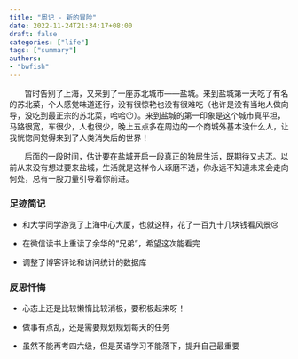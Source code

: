 ```yaml
---
title: "周记 - 新的冒险"
date: 2022-11-24T21:34:17+08:00
draft: false
categories: ["life"]
tags: ["summary"]
authors:
- "bwfish"
---
```


&nbsp;&nbsp;&nbsp;&nbsp;&nbsp;&nbsp;&nbsp;暂时告别了上海，又来到了一座苏北城市——盐城。来到盐城第一天吃了有名的苏北菜，个人感觉味道还行，没有很惊艳也没有很难吃（也许是没有当地人做向导，没吃到最正宗的苏北菜，哈哈:no_mouth:）。来到盐城的第一印象是这个城市真平坦，马路很宽，车很少，人也很少，晚上五点多在周边的一个商城外基本没什么人，让我恍惚间觉得来到了人类消失后的世界！

&nbsp;&nbsp;&nbsp;&nbsp;&nbsp;&nbsp;&nbsp;后面的一段时间，估计要在盐城开启一段真正的独居生活，既期待又忐忑。以前从来没有想过要来盐城，生活就是这样令人琢磨不透，你永远不知道未来会走向何处，总有一股力量引导着你前进。

### 足迹简记

* 和大学同学游览了上海中心大厦，也就这样，花了一百九十几块钱看风景:cry:

* 在微信读书上重读了余华的“兄弟”，希望这次能看完
* 调整了博客评论和访问统计的数据库

### 反思忏悔

* 心态上还是比较懒惰比较消极，要积极起来呀！

* 做事有点乱，还是需要规划规划每天的任务
* 虽然不能再考四六级，但是英语学习不能落下，提升自己最重要
